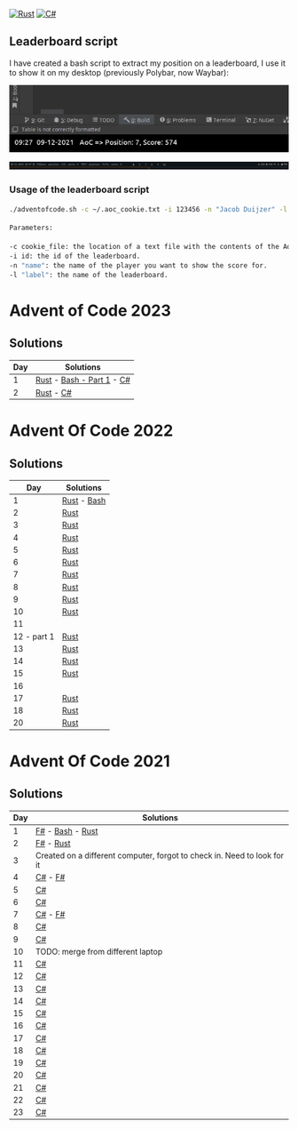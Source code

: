 [![Rust](https://github.com/jacobduijzer/AdventOfCode/actions/workflows/rust.yml/badge.svg)](https://github.com/jacobduijzer/AdventOfCode/actions/workflows/rust.yml) [![C#](https://github.com/jacobduijzer/AdventOfCode/actions/workflows/csharp.yml/badge.svg)](https://github.com/jacobduijzer/AdventOfCode/actions/workflows/csharp.yml)

## Leaderboard script

I have created a bash script to extract my position on a leaderboard, I use it to show it on my desktop (previously Polybar, now Waybar):

![image](./assets/polybar.jpg)

![image](./assets/waybar.png)

### Usage of the leaderboard script

```bash
./adventofcode.sh -c ~/.aoc_cookie.txt -i 123456 -n "Jacob Duijzer" -l "Team Rockstars IT"

Parameters:

-c cookie_file: the location of a text file with the contents of the AoC cookie.
-i id: the id of the leaderboard.
-n "name": the name of the player you want to show the score for.
-l "label": the name of the leaderboard.

```

# Advent of Code 2023

## Solutions

| Day | Solutions                                                                                                                                                                                                                                                                                                      | 
|-----|----------------------------------------------------------------------------------------------------------------------------------------------------------------------------------------------------------------------------------------------------------------------------------------------------------------|
| 1   | [Rust](https://github.com/jacobduijzer/AdventOfCode/blob/main/rust/src/year2023/day01.rs) - [Bash - Part 1](https://github.com/jacobduijzer/AdventOfCode/tree/main/bash/2023/day01/solve_part1.sh) - [C#](https://github.com/jacobduijzer/AdventOfCode/blob/main/csharp/2023/src/AdventOfCode2023.Core/day01/) |
| 2   | [Rust](https://github.com/jacobduijzer/AdventOfCode/blob/main/rust/src/year2023/day02.rs) - [C#](https://github.com/jacobduijzer/AdventOfCode/blob/main/csharp/2023/src/AdventOfCode2023.Core/day02/)                                                                                                 |

# Advent Of Code 2022

## Solutions

| Day | Solutions                                                                                                                                                                                                                  | 
|-----|----------------------------------------------------------------------------------------------------------------------------------------------------------------------------------------------------------------------------|
| 1   | [Rust](https://github.com/jacobduijzer/AdventOfCode/blob/main/rust/src/year2022/day01.rs) - [Bash](https://github.com/jacobduijzer/AdventOfCode/tree/main/bash/2022/day01) |
| 2   | [Rust](https://github.com/jacobduijzer/AdventOfCode/blob/main/rust/src/year2022/day02.rs) |
| 3   | [Rust](https://github.com/jacobduijzer/AdventOfCode/blob/main/rust/src/year2022/day03.rs) |
| 4   | [Rust](https://github.com/jacobduijzer/AdventOfCode/blob/main/rust/src/year2022/day04.rs) |
| 5   | [Rust](https://github.com/jacobduijzer/AdventOfCode/blob/main/rust/src/year2022/day05.rs) |
| 6   | [Rust](https://github.com/jacobduijzer/AdventOfCode/blob/main/rust/src/year2022/day06.rs) |
| 7   | [Rust](https://github.com/jacobduijzer/AdventOfCode/blob/main/rust/src/year2022/day07.rs) |
| 8   | [Rust](https://github.com/jacobduijzer/AdventOfCode/blob/main/rust/src/year2022/day08.rs) |
| 9   | [Rust](https://github.com/jacobduijzer/AdventOfCode/blob/main/rust/src/year2022/day09.rs) |
| 10  | [Rust](https://github.com/jacobduijzer/AdventOfCode/blob/main/rust/src/year2022/day10.rs) |
| 11  | |
| 12 - part 1 | [Rust](https://github.com/jacobduijzer/AdventOfCode/blob/main/rust/src/year2022/day13.rs) |
| 13  | [Rust](https://github.com/jacobduijzer/AdventOfCode/blob/main/rust/src/year2022/day13.rs) |
| 14  | [Rust](https://github.com/jacobduijzer/AdventOfCode/blob/main/rust/src/year2022/day14.rs) |
| 15  | [Rust](https://github.com/jacobduijzer/AdventOfCode/blob/main/rust/src/year2022/day15.rs) |
| 16  | |
| 17  | [Rust](https://github.com/jacobduijzer/AdventOfCode/blob/main/rust/src/year2022/day17.rs) |
| 18  | [Rust](https://github.com/jacobduijzer/AdventOfCode/blob/main/rust/src/year2022/day18.rs) |
| 20  | [Rust](https://github.com/jacobduijzer/AdventOfCode/blob/main/rust/src/year2022/day20.rs) |

# Advent Of Code 2021

## Solutions

| Day | Solutions                                                                                                                                                                                                                  | 
|-----|----------------------------------------------------------------------------------------------------------------------------------------------------------------------------------------------------------------------------|
| 1   | [F#](https://github.com/jacobduijzer/AdventOfCode/blob/main/fsharp/AdventOfCode/Puzzles/Day01.fs) - [Bash](https://github.com/jacobduijzer/AdventOfCode2021/tree/main/bash/day01) - [Rust](https://github.com/jacobduijzer/AdventOfCode/blob/main/rust/src/year2021/day01.rs)                                    |
| 2   | [F#](https://github.com/jacobduijzer/AdventOfCode/blob/main/fsharp/AdventOfCode/Puzzles/Day02.fs) - [Rust](https://github.com/jacobduijzer/AdventOfCode/blob/main/rust/src/year2021/day02.rs)                                                                                                                    |
| 3   | Created on a different computer, forgot to check in. Need to look for it                                                                                                                                                   |
| 4   | [C#](https://github.com/jacobduijzer/AdventOfCode/blob/main/csharp/AdventOfCode.Core/Puzzles/Day04/Solution.cs) - [F#](https://github.com/jacobduijzer/AdventOfCode2021/blob/main/fsharp/AdventOfCode/Puzzles/Day04.fs) |
| 5   | [C#](https://github.com/jacobduijzer/AdventOfCode/blob/main/csharp/AdventOfCode.Core/Puzzles/Day05/Solution.cs)                                                                                                        |
| 6   | [C#](https://github.com/jacobduijzer/AdventOfCode/blob/main/csharp/AdventOfCode.Core/Puzzles/Day06/Solution.cs)                                                                                                        |
| 7   | [C#](https://github.com/jacobduijzer/AdventOfCode/blob/main/csharp/AdventOfCode.Core/Puzzles/Day07/Solution.cs) - [F#](https://github.com/jacobduijzer/AdventOfCode2021/blob/main/fsharp/AdventOfCode/Puzzles/Day07.fs) |
| 8   | [C#](https://github.com/jacobduijzer/AdventOfCode/blob/main/csharp/AdventOfCode.Core/Puzzles/Day08/Solution.cs)                                                                                                        |
| 9   | [C#](https://github.com/jacobduijzer/AdventOfCode/blob/main/csharp/AdventOfCode.Core/Puzzles/Day09/Solution.cs)                                                                                                        |
| 10  | TODO: merge from different laptop                                                                                                                                                                                          |
| 11  | [C#](https://github.com/jacobduijzer/AdventOfCode/blob/main/csharp/AdventOfCode.Core/Puzzles/Day11/Solution.cs)                                                                                                        |
| 12  | [C#](https://github.com/jacobduijzer/AdventOfCode/blob/main/csharp/AdventOfCode.Core/Puzzles/Day12/Solution.cs)                                                                                                        |
| 13  | [C#](https://github.com/jacobduijzer/AdventOfCode/blob/main/csharp/AdventOfCode.Core/Puzzles/Day13/Solution.cs)                                                                                                        |
| 14  | [C#](https://github.com/jacobduijzer/AdventOfCode/blob/main/csharp/AdventOfCode.Core/Puzzles/Day14/Solution.cs)                                                                                                        |
| 15  | [C#](https://github.com/jacobduijzer/AdventOfCode/blob/main/csharp/AdventOfCode.Core/Puzzles/Day15/Solution.cs)                                                                                                        |
| 16  | [C#](https://github.com/jacobduijzer/AdventOfCode/blob/main/csharp/AdventOfCode.Core/Puzzles/Day16/Solution.cs)                                                                                                        |
| 17  | [C#](https://github.com/jacobduijzer/AdventOfCode/blob/main/csharp/AdventOfCode.Core/Puzzles/Day17/Solution.cs)                                                                                                        |
| 18  | [C#](https://github.com/jacobduijzer/AdventOfCode/blob/main/csharp/AdventOfCode.Core/Puzzles/Day18/Solution.cs)                                                                                                        |
| 19  | [C#](https://github.com/jacobduijzer/AdventOfCode/blob/main/csharp/AdventOfCode.Core/Puzzles/Day19/Solution.cs)                                                                                                        |
| 20  | [C#](https://github.com/jacobduijzer/AdventOfCode/blob/main/csharp/AdventOfCode.Core/Puzzles/Day20/Solution.cs)                                                                                                        |
| 21  | [C#](https://github.com/jacobduijzer/AdventOfCode/blob/main/csharp/AdventOfCode.Core/Puzzles/Day21/Solution.cs)                                                                                                        |
| 22  | [C#](https://github.com/jacobduijzer/AdventOfCode/blob/main/csharp/AdventOfCode.Core/Puzzles/Day22/Solution.cs)                                                                                                        |
| 23  | [C#](https://github.com/jacobduijzer/AdventOfCode/blob/main/csharp/AdventOfCode.Core/Puzzles/Day23/Solution.cs)                                                                                                        |


